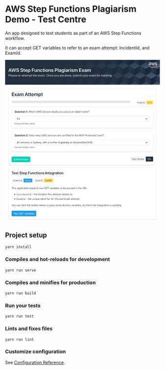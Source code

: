# AWS Step Functions Plagiarism Demo - Test Centre

An app designed to test students as part of an AWS Step Functions workflow.

It can accept GET variables to refer to an exam attempt: IncidentId, and ExamId.

![TestCentre Screenshot](testcentre-screenshot.png)

## Project setup
```
yarn install
```

### Compiles and hot-reloads for development
```
yarn run serve
```

### Compiles and minifies for production
```
yarn run build
```

### Run your tests
```
yarn run test
```

### Lints and fixes files
```
yarn run lint
```

### Customize configuration
See [Configuration Reference](https://cli.vuejs.org/config/).
